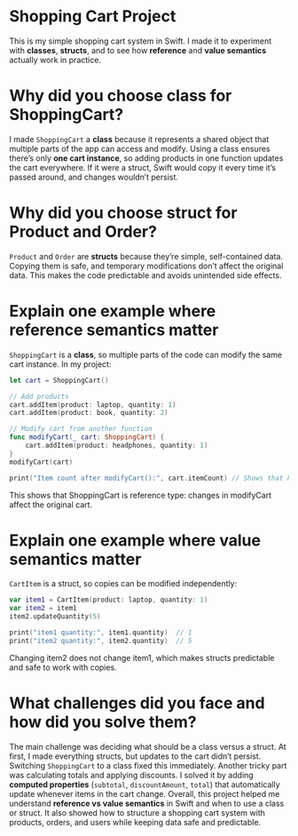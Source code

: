 # Shopping Cart Project

This is my simple shopping cart system in Swift. I made it to experiment with **classes**, **structs**, and to see how **reference** and **value semantics** actually work in practice.  

# Why did you choose class for ShoppingCart?

I made `ShoppingCart` a **class** because it represents a shared object that multiple parts of the app can access and modify. Using a class ensures there’s only **one cart instance**, so adding products in one function updates the cart everywhere. If it were a struct, Swift would copy it every time it’s passed around, and changes wouldn’t persist.  

# Why did you choose struct for Product and Order?

`Product` and `Order` are **structs** because they’re simple, self-contained data. Copying them is safe, and temporary modifications don’t affect the original data. This makes the code predictable and avoids unintended side effects.  

# Explain one example where reference semantics matter

`ShoppingCart` is a **class**, so multiple parts of the code can modify the same cart instance. In my project:

```swift
let cart = ShoppingCart()

// Add products
cart.addItem(product: laptop, quantity: 1)
cart.addItem(product: book, quantity: 2)

// Modify cart from another function
func modifyCart(_ cart: ShoppingCart) {
    cart.addItem(product: headphones, quantity: 1)
}
modifyCart(cart)

print("Item count after modifyCart():", cart.itemCount) // Shows that headphones were added
```
This shows that ShoppingCart is reference type: changes in modifyCart affect the original cart.

# Explain one example where value semantics matter

`CartItem` is a struct, so copies can be modified independently:

```swift
var item1 = CartItem(product: laptop, quantity: 1)
var item2 = item1
item2.updateQuantity(5)

print("item1 quantity:", item1.quantity)  // 1
print("item2 quantity:", item2.quantity)  // 5
```
Changing item2 does not change item1, which makes structs predictable and safe to work with copies.

# What challenges did you face and how did you solve them?

The main challenge was deciding what should be a class versus a struct. At first, I made everything structs, but updates to the cart didn’t persist. Switching `ShoppingCart` to a class fixed this immediately.
Another tricky part was calculating totals and applying discounts. I solved it by adding **computed properties** (`subtotal`, `discountAmount`, `total`) that automatically update whenever items in the cart change.
Overall, this project helped me understand **reference vs value semantics** in Swift and when to use a class or struct. It also showed how to structure a shopping cart system with products, orders, and users while keeping data safe and predictable.
